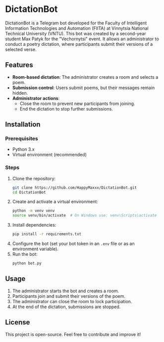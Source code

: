 # DictationBot

DictationBot is a Telegram bot developed for the Faculty of Intelligent Information Technologies and Automation (FІITA) at Vinnytsia National Technical University (VNTU). This bot was created by a second-year student Max Patyk for the "Vechornytsi" event. It allows an administrator to conduct a poetry dictation, where participants submit their versions of a selected verse.

## Features
- **Room-based dictation**: The administrator creates a room and selects a poem.
- **Submission control**: Users submit poems, but their messages remain hidden.
- **Administrator actions**:
  - Close the room to prevent new participants from joining.
  - End the dictation to stop further submissions.

## Installation
### Prerequisites
- Python 3.x
- Virtual environment (recommended)

### Steps
1. Clone the repository:
   ```sh
   git clone https://github.com/HappyMaxxx/DictationBot.git
   cd DictationBot
   ```
2. Create and activate a virtual environment:
   ```sh
   python -m venv venv
   source venv/bin/activate  # On Windows use: venv\Scripts\activate
   ```
3. Install dependencies:
   ```sh
   pip install -r requirements.txt
   ```
4. Configure the bot (set your bot token in an `.env` file or as an environment variable).
5. Run the bot:
   ```sh
   python bot.py
   ```

## Usage
1. The administrator starts the bot and creates a room.
2. Participants join and submit their versions of the poem.
3. The administrator can close the room to lock participation.
4. At the end of the dictation, submissions are stopped.

## License
This project is open-source. Feel free to contribute and improve it!

